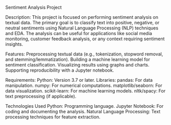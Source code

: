 Sentiment Analysis Project

Description:
This project is focused on performing sentiment analysis on textual data. 
The primary goal is to classify text into positive, negative, or neutral 
sentiments using Natural Language Processing (NLP) techniques and EDA. 
The analysis can be useful for applications like social media monitoring, 
customer feedback analysis, or any context requiring sentiment insights.

Features:
Preprocessing textual data (e.g., tokenization, stopword removal, and stemming/lemmatization).
Building a machine learning model for sentiment classification.
Visualizing results using graphs and charts.
Supporting reproducibility with a Jupyter notebook.


Requirements:
Python: Version 3.7 or later.
Libraries:
pandas: For data manipulation.
numpy: For numerical computations.
matplotlib/seaborn: For data visualization.
scikit-learn: For machine learning models.
nltk/spacy: For text preprocessing (if applicable).

Technologies Used
Python: Programming language.
Jupyter Notebook: For coding and documenting the analysis.
Natural Language Processing: Text processing techniques for feature extraction.

